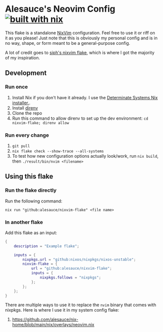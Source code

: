 # Alesauce's Neovim Config [![built with nix](https://builtwithnix.org/badge.svg)](https://builtwithnix.org)

This flake is a standalone [NixVim](https://github.com/nix-community/nixvim) configuration. Feel free to use it or riff on it as you please! Just note that this is obviously my personal config and is in no way, shape, or form meant to be a general-purpose config.

A lot of credit goes to [siph's nixvim flake](https://github.com/siph/nixvim-flake/tree/master), which is where I got the majority of my inspiration.

## Development
### Run once
1. Install Nix if you don't have it already. I use the [Determinate Systems Nix installer.](https://github.com/DeterminateSystems/nix-installer).
1. Install [direnv](https://github.com/direnv/direnv)
1. Clone the repo
1. Run this command to allow direnv to set up the dev environment: `cd nixvim-flake; direnv allow`

### Run every change
1. `git pull`
1. `nix flake check --show-trace --all-systems`
1. To test how new configuration options actually look/work, run `nix build`, then `./result/bin/nvim <filename>`

## Using this flake
### Run the flake directly
Run the following command:

```
nix run "github:alesauce/nixvim-flake" <file name>
```

### In another flake
Add this flake as an input:
```nix
{
    description = "Example flake";

    inputs = {
        nixpkgs.url = "github:nixos/nixpkgs/nixos-unstable";
        nixvim-flake = {
            url = "github:alesauce/nixvim-flake";
            inputs = {
                nixpkgs.follows = "nixpkgs";
            };
        };
    };
}
```

There are multiple ways to use it to replace the `nvim` binary that comes with nixpkgs. Here is where I use it in my system config flake:
1. https://github.com/alesauce/nix-home/blob/main/nix/overlays/neovim.nix
